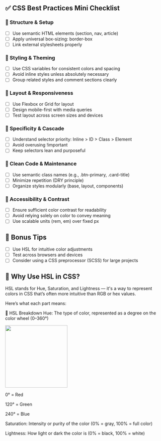 ##   ✅ CSS Best Practices Mini Checklist


### 🔧 Structure & Setup 
- [  ] Use semantic HTML elements (section, nav, article)
- [  ] Apply universal box-sizing: border-box
- [  ] Link external stylesheets properly

### 🎨 Styling & Theming
- [  ] Use CSS variables for consistent colors and spacing
- [  ] Avoid inline styles unless absolutely necessary
- [  ] Group related styles and comment sections clearly

### 📐 Layout & Responsiveness
- [  ] Use Flexbox or Grid for layout
- [  ] Design mobile-first with media queries
- [  ] Test layout across screen sizes and devices

### 🧠 Specificity & Cascade 
- [  ] Understand selector priority: Inline > ID > Class > Element
- [  ] Avoid overusing !important
- [  ] Keep selectors lean and purposeful

### 🧼 Clean Code & Maintenance
- [  ] Use semantic class names (e.g., .btn-primary, .card-title)
- [  ] Minimize repetition (DRY principle)
- [  ] Organize styles modularly (base, layout, components)

### 🧏 Accessibility & Contrast
- [  ] Ensure sufficient color contrast for readability
- [  ] Avoid relying solely on color to convey meaning
- [  ] Use scalable units (rem, em) over fixed px

##   🧭 Bonus Tips

- [ ] Use HSL for intuitive color adjustments
- [ ] Test across browsers and devices
- [ ] Consider using a CSS preprocessor (SCSS) for large projects

## 🎨 Why Use HSL in CSS?

HSL stands for Hue, Saturation, and Lightness — it's a way to represent colors in CSS that’s often more intuitive than RGB or hex values.

Here’s what each part means:

🎨 HSL Breakdown
Hue: The type of color, represented as a degree on the color wheel (0–360°)
<p><img src="https://www.sensationalcolor.com/wp-content/uploads/Color-Spectrum-Wheel-1-scaled.jpg" width="200px" height="200px"></p>

0° = Red

120° = Green

240° = Blue

Saturation: Intensity or purity of the color (0% = gray, 100% = full color)

Lightness: How light or dark the color is (0% = black, 100% = white)
